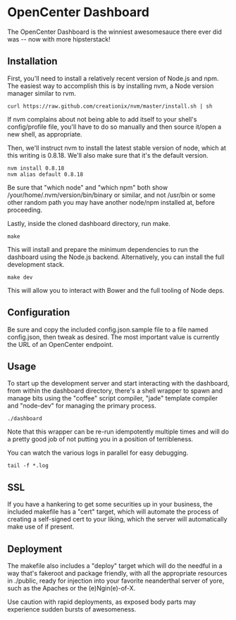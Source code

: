 OpenCenter Dashboard
===

The OpenCenter Dashboard is the winniest awesomesauce there ever did was -- now
with more hipsterstack!

Installation
---

First, you'll need to install a relatively recent version of Node.js and
npm. The easiest way to accomplish this is by installing nvm, a Node version
manager similar to rvm.

    curl https://raw.github.com/creationix/nvm/master/install.sh | sh

If nvm complains about not being able to add itself to your shell's
config/profile file, you'll have to do so manually and then source it/open a new
shell, as appropriate.

Then, we'll instruct nvm to install the latest stable version of node, which at
this writing is 0.8.18. We'll also make sure that it's the default version.

    nvm install 0.8.18
    nvm alias default 0.8.18

Be sure that "which node" and "which npm" both show
/your/home/.nvm/version/bin/binary or similar, and not /usr/bin or some other
random path you may have another node/npm installed at, before proceeding.

Lastly, inside the cloned dashboard directory, run make.

    make

This will install and prepare the minimum dependencies to run the
dashboard using the Node.js backend. Alternatively, you can install
the full development stack.

    make dev

This will allow you to interact with Bower and the full tooling of Node deps.

Configuration
---

Be sure and copy the included config.json.sample file to a file named
config.json, then tweak as desired. The most important value is
currently the URL of an OpenCenter endpoint.

Usage
---

To start up the development server and start interacting with the
dashboard, from within the dashboard directory, there's a shell
wrapper to spawn and manage bits using the "coffee" script compiler,
"jade" template compiler and "node-dev" for managing the primary
process.

    ./dashboard

Note that this wrapper can be re-run idempotently multiple times and will do a
pretty good job of not putting you in a position of terribleness.

You can watch the various logs in parallel for easy debugging.

    tail -f *.log

SSL
---

If you have a hankering to get some securities up in your business, the included
makefile has a "cert" target, which will automate the process of creating a
self-signed cert to your liking, which the server will automatically make use of
if present.

Deployment
---

The makefile also includes a "deploy" target which will do the needful
in a way that's fakeroot and package friendly, with all the
appropriate resources in ./public, ready for injection into your
favorite neanderthal server of yore, such as the Apaches or the
(e)Ngin(e)-of-X.

Use caution with rapid deployments, as exposed body parts may experience sudden
bursts of awesomeness.
